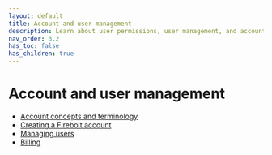 ```yaml
---
layout: default
title: Account and user management
description: Learn about user permissions, user management, and account and billing management in Firebolt.
nav_order: 3.2
has_toc: false
has_children: true
---
```


# Account and user management

* [Account concepts and terminology](./concepts-and-terminology.md)
* [Creating a Firebolt account](./creating-an-account.md)
* [Managing users](./managing-users.md)  
* [Billing](./billing.md)